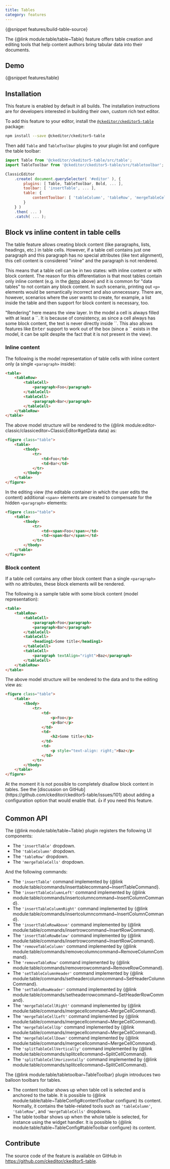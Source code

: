 ```yaml
---
title: Tables
category: features
---
```


{@snippet features/build-table-source}

The {@link module:table/table~Table} feature offers table creation and editing tools that help content authors bring tabular data into their documents.

## Demo

{@snippet features/table}

## Installation

<info-box info>
	This feature is enabled by default in all builds. The installation instructions are for developers interested in building their own, custom rich text editor.
</info-box>

To add this feature to your editor, install the [`@ckeditor/ckeditor5-table`](https://www.npmjs.com/package/@ckeditor/ckeditor5-table) package:

```bash
npm install --save @ckeditor/ckeditor5-table
```

Then add `Table` and `TableToolbar` plugins to your plugin list and configure the table toolbar:

```js
import Table from '@ckeditor/ckeditor5-table/src/table';
import TableToolbar from '@ckeditor/ckeditor5-table/src/tabletoolbar';

ClassicEditor
	.create( document.querySelector( '#editor' ), {
		plugins: [ Table, TableToolbar, Bold, ... ],
		toolbar: [ 'insertTable', ... ],
		table: {
			contentToolbar: [ 'tableColumn', 'tableRow', 'mergeTableCells' ]
		}
	} )
	.then( ... )
	.catch( ... );
```

## Block vs inline content in table cells

The table feature allows creating block content (like paragraphs, lists, headings, etc.) in table cells. However, if a table cell contains just one paragraph and this paragraph has no special attributes (like text alignment), this cell content is considered "inline" and the paragraph is not rendered.

This means that a table cell can be in two states: with inline content or with block content. The reason for this differentiation is that most tables contain only inline content (e.g. in the [demo](#demo) above) and it is common for "data tables" to not contain any block content. In such scenario, printing out `<p>` elements would be semantically incorrect and also unnecessary. There are, however, scenarios where the user wants to create, for example, a list inside the table and then support for block content is necessary, too.

<info-box>
	"Rendering" here means the view layer. In the model a cell is always filled with at least a `<paragraph>`. It is because of consistency, as since a cell always has some block content, the text is never directly inside `<tableCell>`. This also allows features like <kbd>Enter</kbd> support to work out of the box (since a `<paragraph>` exists in the model, it can be split despite the fact that it is not present in the view).
</info-box>

### Inline content

The following is the model representation of table cells with inline content only (a single `<paragraph>` inside):

```html
<table>
	<tableRow>
		<tableCell>
			<paragraph>Foo</paragraph>
		</tableCell>
		<tableCell>
			<paragraph>Bar</paragraph>
		</tableCell>
	</tableRow>
</table>
```

The above model structure will be rendered to the {@link module:editor-classic/classiceditor~ClassicEditor#getData data} as:

```html
<figure class="table">
	<table>
		<tbody>
			<tr>
				<td>Foo</td>
				<td>Bar</td>
			</tr>
		</tbody>
	</table>
</figure>
```

In the editing view (the editable container in which the user edits the content) additional `<span>` elements are created to compensate for the hidden `<paragraph>` elements:

```html
<figure class="table">
	<table>
		<tbody>
			<tr>
				<td><span>Foo</span></td>
				<td><span>Bar</span></td>
			</tr>
		</tbody>
	</table>
</figure>
```

### Block content

If a table cell contains any other block content than a single `<paragraph>` with no attributes, these block elements will be rendered.

The following is a sample table with some block content (model representation):

```html
<table>
	<tableRow>
		<tableCell>
			<paragraph>Foo</paragraph>
			<paragraph>Bar</paragraph>
		</tableCell>
		<tableCell>
			<heading1>Some title</heading1>
		</tableCell>
		<tableCell>
			<paragraph textAlign="right">Baz</paragraph>
		</tableCell>
	</tableRow>
</table>
```

The above model structure will be rendered to the data and to the editing view as:

```html
<figure class="table">
	<table>
		<tbody>
			<tr>
				<td>
					<p>Foo</p>
					<p>Bar</p>
				</td>
				<td>
					<h2>Some title</h2>
				</td>
				<td>
					<p style="text-align: right;">Baz</p>
				</td>
			</tr>
		</tbody>
	</table>
</figure>
```

<info-box info>
	At the moment it is not possible to completely disallow block content in tables. See the [discussion on GitHub](https://github.com/ckeditor/ckeditor5-table/issues/101) about adding a configuration option that would enable that. 👍 if you need this feature.
</info-box>

## Common API

The {@link module:table/table~Table} plugin registers the following UI components:

* The `'insertTable'` dropdown.
* The `'tableColumn'` dropdown.
* The `'tableRow'` dropdown.
* The `'mergeTableCells'` dropdown.

And the following commands:

* The `'insertTable'` command implemented by {@link module:table/commands/inserttablecommand~InsertTableCommand}.
* The `'insertTableColumnLeft'` command implemented by {@link module:table/commands/insertcolumncommand~InsertColumnCommand}.
* The `'insertTableColumnRight'` command implemented by {@link module:table/commands/insertcolumncommand~InsertColumnCommand}.
* The `'insertTableRowAbove'` command implemented by {@link module:table/commands/insertrowcommand~InsertRowCommand}.
* The `'insertTableRowBelow'` command implemented by {@link module:table/commands/insertrowcommand~InsertRowCommand}.
* The `'removeTableColumn'` command implemented by {@link module:table/commands/removecolumncommand~RemoveColumnCommand}.
* The `'removeTableRow'` command implemented by {@link module:table/commands/removerowcommand~RemoveRowCommand}.
* The `'setTableColumnHeader'` command implemented by {@link module:table/commands/setheadercolumncommand~SetHeaderColumnCommand}.
* The `'setTableRowHeader'` command implemented by {@link module:table/commands/setheaderrowcommand~SetHeaderRowCommand}.
* The `'mergeTableCellRight'` command implemented by {@link module:table/commands/mergecellcommand~MergeCellCommand}.
* The `'mergeTableCellLeft'` command implemented by {@link module:table/commands/mergecellcommand~MergeCellCommand}.
* The `'mergeTableCellUp'` command implemented by {@link module:table/commands/mergecellcommand~MergeCellCommand}.
* The `'mergeTableCellDown'` command implemented by {@link module:table/commands/mergecellcommand~MergeCellCommand}.
* The `'splitTableCellVertically'` command implemented by {@link module:table/commands/splitcellcommand~SplitCellCommand}.
* The `'splitTableCellHorizontally'` command implemented by {@link module:table/commands/splitcellcommand~SplitCellCommand}.

The {@link module:table/tabletoolbar~TableToolbar} plugin introduces two balloon toolbars for tables.
* The content toolbar shows up when table cell is selected and is anchored to the table. It is possible to {@link module:table/table~TableConfig#contentToolbar configure} its content. Normally, it contains the table-related tools such as `'tableColumn'`, `'tableRow'`, and `'mergeTableCells'` dropdowns.
* The table toolbar shows up when the whole table is selected, for instance using the widget handler. It is possible to {@link module:table/table~TableConfig#tableToolbar configure} its content.

## Contribute

The source code of the feature is available on GitHub in https://github.com/ckeditor/ckeditor5-table.
